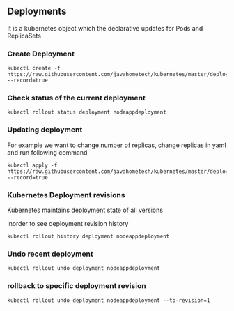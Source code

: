 ## Deployments
It is a kubernetes object which the declarative updates for Pods and ReplicaSets

### Create Deployment 

```
kubectl create -f https://raw.githubusercontent.com/javahometech/kubernetes/master/deployments/deployments.yml --record=true
```

### Check status of the current deployment

```
kubectl rollout status deployment nodeappdeployment
```

### Updating deployment
For example we want to change number of replicas, change replicas in yaml and run following command

```
kubectl apply -f https://raw.githubusercontent.com/javahometech/kubernetes/master/deployments/deployments.yml  --record=true
```

### Kubernetes Deployment revisions
Kubernetes maintains deployment state of all versions

inorder to see deployment revision history

```
kubectl rollout history deployment nodeappdeployment
```

### Undo recent deployment

```
kubectl rollout undo deployment nodeappdeployment
```

### rollback to specific deployment revision 

```
kubectl rollout undo deployment nodeappdeployment --to-revision=1
```
